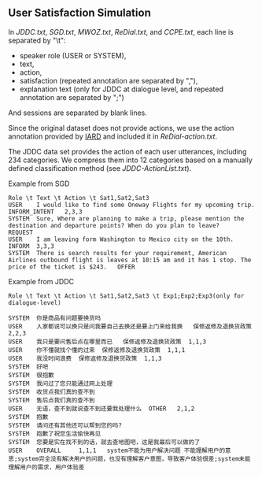 ## User Satisfaction Simulation

In *JDDC.txt*, *SGD.txt*, *MWOZ.txt*, *ReDial.txt*, and *CCPE.txt*, each line is separated by "\t": 

- speaker role (USER or SYSTEM), 
- text, 
- action, 
- satisfaction (repeated annotation are separated by ","), 
- explanation text (only for JDDC at dialogue level, and repeated annotation are separated by ";")

And sessions are separated by blank lines.

Since the original dataset does not provide actions, we use the action annotation provided by [IARD](https://github.com/wanlingcai1997/umap_2020_IARD) and included it in *ReDial-action.txt*.

The JDDC data set provides the action of each user utterances, including 234 categories. We compress them into 12 categories based on a manually defined classification method (see *JDDC-ActionList.txt*).



Example from SGD


```
Role \t Text \t Action \t Sat1,Sat2,Sat3
USER	I would like to find some Oneway Flights for my upcoming trip.	INFORM_INTENT	2,3,3
SYSTEM	Sure, Where are planning to make a trip, please mention the destination and departure points? When do you plan to leave?	REQUEST	
USER	I am leaving form Washington to Mexico city on the 10th.	INFORM	3,3,3
SYSTEM	There is search results for your requirement, American Airlines outbound flight is leaves at 10:15 am and it has 1 stop. The price of the ticket is $243.	OFFER	
```

Example from JDDC

```
Role \t Text \t Action \t Sat1,Sat2,Sat3 \t Exp1;Exp2;Exp3(only for dialogue-level)

SYSTEM	你是商品有问题要换货吗			
USER	人家都说可以换只是问我要自己去换还是要上门来给我换	保修返修及退换货政策	2,2,3	
USER	我只是要问售后点在哪里而已	保修返修及退换货政策	1,1,3	
USER	你不懂就找个懂的过来	保修返修及退换货政策	1,1,1	
USER	我没时间浪费	保修返修及退换货政策	1,1,3	
SYSTEM	好吧			
SYSTEM	很抱歉			
SYSTEM	我问过了您只能通过网上处理			
SYSTEM	收货点我们真的查不到			
SYSTEM	售后点我们真的查不到			
USER	无语，查不到就说查不到还要我处理什么	OTHER	2,1,2	
SYSTEM	抱歉			
SYSTEM	请问还有其他还可以帮到您的吗?			
SYSTEM	抱歉了祝您生活愉快再见			
SYSTEM	您要是实在找不到的话，就去查地图吧，这是我最后可以做的了			
USER	OVERALL		1,1,1	system不能为用户解决问题 不能理解用户的意思;system完全没有解决用户的问题，也没有理解客户意图，导致客户体验很差;system未能理解用户的需求，用户体验差
```